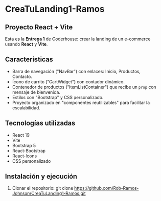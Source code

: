 # CreaTuLanding1-Ramos

## Proyecto React + Vite

Esta es la **Entrega 1** de Coderhouse: crear la landing de un e-commerce usando **React** y **Vite**.


## Características

- Barra de navegación ("NavBar") con enlaces: Inicio, Productos, Contacto.  
- Ícono de carrito ("CartWidget") con contador dinámico.  
- Contenedor de productos ("ItemListContainer") que recibe un `prop` con mensaje de bienvenida.  
- Estilos con "Bootstrap" y CSS personalizado.  
- Proyecto organizado en "componentes reutilizables" para facilitar la escalabilidad.


## Tecnologías utilizadas

- React 19  
- Vite  
- Bootstrap 5  
- React-Bootstrap  
- React-Icons  
- CSS personalizado  


## Instalación y ejecución

1. Clonar el repositorio: git clone https://github.com/Rob-Ramos-Johnson/CreaTuLanding1-Ramos.git
